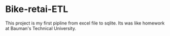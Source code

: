 # Bike-retai-ETL

This project is my first pipline from excel file to sqlite.
Its was like homework at Bauman's Technical University.
